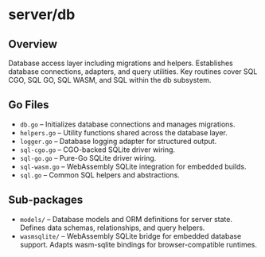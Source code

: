 # server/db

## Overview

Database access layer including migrations and helpers. Establishes database connections, adapters, and query utilities. Key routines cover SQL CGO, SQL GO, SQL WASM, and SQL within the db subsystem.

## Go Files

- `db.go` – Initializes database connections and manages migrations.
- `helpers.go` – Utility functions shared across the database layer.
- `logger.go` – Database logging adapter for structured output.
- `sql-cgo.go` – CGO-backed SQLite driver wiring.
- `sql-go.go` – Pure-Go SQLite driver wiring.
- `sql-wasm.go` – WebAssembly SQLite integration for embedded builds.
- `sql.go` – Common SQL helpers and abstractions.

## Sub-packages

- `models/` – Database models and ORM definitions for server state. Defines data schemas, relationships, and query helpers.
- `wasmsqlite/` – WebAssembly SQLite bridge for embedded database support. Adapts wasm-sqlite bindings for browser-compatible runtimes.
